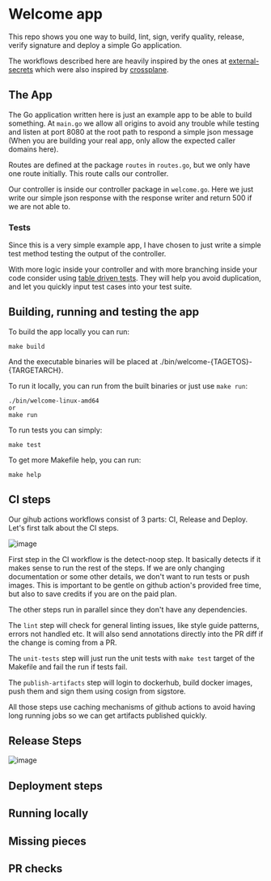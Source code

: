 # Welcome app

This repo shows you one way to build, lint, sign, verify quality, release, verify signature and deploy a simple Go application.

The workflows described here are heavily inspired by the ones at [external-secrets](https://github.com/external-secrets/external-secrets) which were also inspired by [crossplane](https://github.com/crossplane/crossplane).

## The App

The Go application written here is just an example app to be able to build something. At `main.go` we allow all origins
to avoid any trouble while testing and listen at port 8080 at the root path to respond a simple json message (When you are building your real app, only allow the expected caller domains here).

Routes are defined at the package `routes` in `routes.go`, but we only have one route initially. This route calls our controller.

Our controller is inside our controller package in `welcome.go`. Here we just write our simple json response with the response
writer and return 500 if we are not able to.

### Tests

Since this is a very simple example app, I have chosen to just write a simple test method testing the output of the controller.

With more logic inside your controller and with more branching inside your code consider using [table driven tests](https://dave.cheney.net/2019/05/07/prefer-table-driven-tests). They will help you avoid duplication, and let you quickly input test cases into your test suite.

## Building, running and testing the app

To build the app locally you can run:

```
make build
```

And the executable binaries will be placed at ./bin/welcome-{TAGETOS}-{TARGETARCH}.

To run it locally, you can run from the built binaries or just use `make run`:

```
./bin/welcome-linux-amd64
or
make run
```

To run tests you can simply:

```
make test
```

To get more Makefile help, you can run:

```
make help
```

## CI steps

Our gihub actions workflows consist of 3 parts: CI, Release and Deploy. Let's first talk about the CI steps.

![image](https://user-images.githubusercontent.com/2432275/151698000-4304327b-bf83-4333-af82-5a0ae4b08b2b.png)

First step in the CI workflow is the detect-noop step. It basically detects if it makes sense to run the rest of the steps. If we are only changing documentation or some other details, we don't want to run tests or push images. This is important to be gentle on github action's provided free time, but also to save credits if you are on the paid plan.

The other steps run in parallel since they don't have any dependencies.

The `lint` step will check for general linting issues, like style guide patterns, errors not handled etc. It will also send annotations directly into the PR diff if the change is coming from a PR.

The `unit-tests` step will just run the unit tests with `make test` target of the Makefile and fail the run if tests fail.

The `publish-artifacts` step will login to dockerhub, build docker images, push them and sign them using cosign from sigstore.

All those steps use caching mechanisms of github actions to avoid having long running jobs so we can get artifacts published quickly.

## Release Steps

![image](https://user-images.githubusercontent.com/2432275/151698388-29b9ce30-620a-41f6-a75c-ea67ecadd971.png)


## Deployment steps

## Running locally

## Missing pieces

## PR checks



